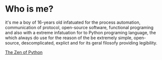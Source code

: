 # Who is me?

it's me a boy of 16-years old infatuated for the process automation, communication of protocol, open-source software, functional programing and also with a extreme infatuation for to Python programing language, the which always do use for the reason of the be extremely simple, open-source, descomplicated, explict and for its geral filosofy providing legibility.

[The Zen of Python](https://www.python.org/dev/peps/pep-0020/)
